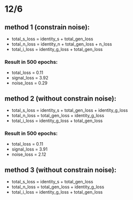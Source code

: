 # 12/6
## method 1 (constrain noise):

- total_s_loss = identity_s + total_gen_loss
- total_n_loss = identity_n + total_gen_loss + n_loss
- total_i_loss = identity_g_loss + total_gen_loss
### Result in 500 epochs:
- total_loss = 0.11
- signal_loss = 3.92
- noise_loss = 0.29

## method 2 (without constrain noise):

- total_s_loss = identity_s + total_gen_loss + identity_g_loss
- total_n_loss = total_gen_loss + identity_g_loss
- total_i_loss = identity_g_loss + total_gen_loss

### Result in 500 epochs:

- total_loss = 0.11
- signal_loss = 3.91
- noise_loss = 2.12 

## method 3 (without constrain noise):
- total_s_loss = identity_s + total_gen_loss
- total_n_loss = total_gen_loss + identity_g_loss
- total_i_loss = identity_g_loss + total_gen_loss